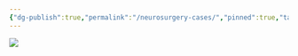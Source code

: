 ```yaml
---
{"dg-publish":true,"permalink":"/neurosurgery-cases/","pinned":true,"tags":["gardenEntry"],"created":"2023-05-27T13:58:35.000-07:00","updated":"2024-01-05T14:20:37.810-08:00"}
---
```



![](https://i.imgur.com/yFKB4DW.png)


